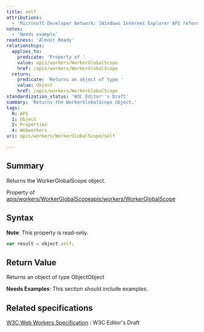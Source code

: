 ```yaml
---
title: self
attributions:
  - 'Microsoft Developer Network: [Windows Internet Explorer API reference Article](http://msdn.microsoft.com/en-us/library/ie/hh828809%28v=vs.85%29.aspx)'
notes:
  - 'Needs example'
readiness: 'Almost Ready'
relationships:
  applies_to:
    predicate: 'Property of '
    value: apis/workers/WorkerGlobalScope
    href: /apis/workers/WorkerGlobalScope
  return:
    predicate: 'Returns an object of type '
    value: Object
    href: /apis/workers/WorkerGlobalScope
standardization_status: 'W3C Editor''s Draft'
summary: 'Returns the WorkerGlobalScope object.'
tags:
  0: API
  1: Object
  2: Properties
  4: Webworkers
uri: apis/workers/WorkerGlobalScope/self

---
```

## <span>Summary</span>

Returns the WorkerGlobalScope object.

Property of [apis/workers/WorkerGlobalScope](/apis/workers/WorkerGlobalScope)[apis/workers/WorkerGlobalScope](/apis/workers/WorkerGlobalScope)

## <span>Syntax</span>

**Note**: This property is read-only.

``` js
var result = object.self;
```

## <span>Return Value</span>

Returns an object of type ObjectObject

**Needs Examples**: This section should include examples.

## <span>Related specifications</span>

[W3C Web Workers Specification](http://dev.w3.org/html5/workers)
:   W3C Editor's Draft
